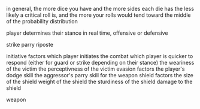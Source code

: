 
in general, the more dice you have and the more sides each die has the
less likely a critical roll is, and the more your rolls would tend
toward the middle of the probability distribution

player determines their stance in real time, offensive or defensive

strike
parry
riposte

initiative
    factors
        which player initiates the combat
        which player is quicker to respond (either for guard or strike
        depending on their stance)
        the weariness of the victim
        the perceptivness of the victim
evasion
    factors
        the player's dodge skill
        the aggressor's parry skill for the weapon
shield
    factors
        the size of the shield
        weight of the shield
        the sturdiness of the shield
        damage to the shield

weapon




